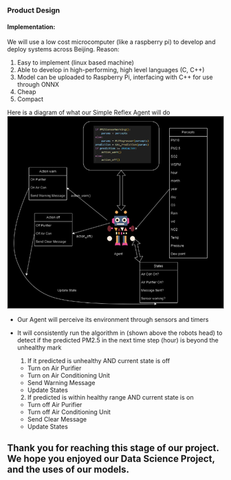 ### Product Design

#### Implementation:
We will use a low cost microcomputer (like a raspberry pi) to develop and deploy systems across Beijing.
Reason:
1. Easy to implement (linux based machine)
2. Able to develop in high-performing, high level languages (C, C++)
3. Model can be uploaded to Raspberry Pi, interfacing with C++ for use through ONNX
4. Cheap
5. Compact

Here is a diagram of what our Simple Reflex Agent will do
<img src="img/agent2.drawio.png"></img>

- Our Agent will perceive its environment through sensors and timers
- It will consistently run the algorithm in (shown above the robots head) to detect if the predicted PM2.5 in the next time step (hour) is beyond the unhealthy mark
  
  1. If it predicted is unhealthy AND current state is off
   - Turn on Air Purifier
   - Turn on Air Conditioning Unit
   - Send Warning Message
   - Update States
  2. If predicted is within healthy range AND current state is on
   - Turn off Air Purifier
   - Turn off Air Conditioning Unit
   - Send Clear Message
   - Update States

## Thank you for reaching this stage of our project. We hope you enjoyed our Data Science Project, and the uses of our models.